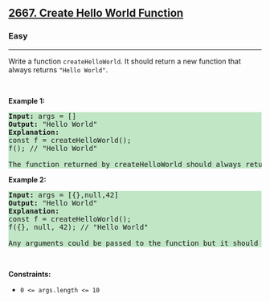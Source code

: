 <h2><a href="https://leetcode.com/problems/create-hello-world-function/">2667. Create Hello World Function</a></h2><h3>Easy</h3><hr><div>Write a function&nbsp;<code>createHelloWorld</code>.&nbsp;It should return a new function that always returns&nbsp;<code>"Hello World"</code>.
<p>&nbsp;</p>
<p><strong class="example">Example 1:</strong></p>

<pre style="background-color: rgb(193, 230, 198);"><strong>Input:</strong> args = []
<strong>Output:</strong> "Hello World"
<strong>Explanation:</strong>
const f = createHelloWorld();
f(); // "Hello World"

The function returned by createHelloWorld should always return "Hello World".
</pre>

<p><strong class="example">Example 2:</strong></p>

<pre style="background-color: rgb(193, 230, 198);"><strong>Input:</strong> args = [{},null,42]
<strong>Output:</strong> "Hello World"
<strong>Explanation:</strong>
const f = createHelloWorld();
f({}, null, 42); // "Hello World"

Any arguments could be passed to the function but it should still always return "Hello World".
</pre>

<p>&nbsp;</p>
<p><strong>Constraints:</strong></p>

<ul>
	<li><code>0 &lt;= args.length &lt;= 10</code></li>
</ul>
</div>